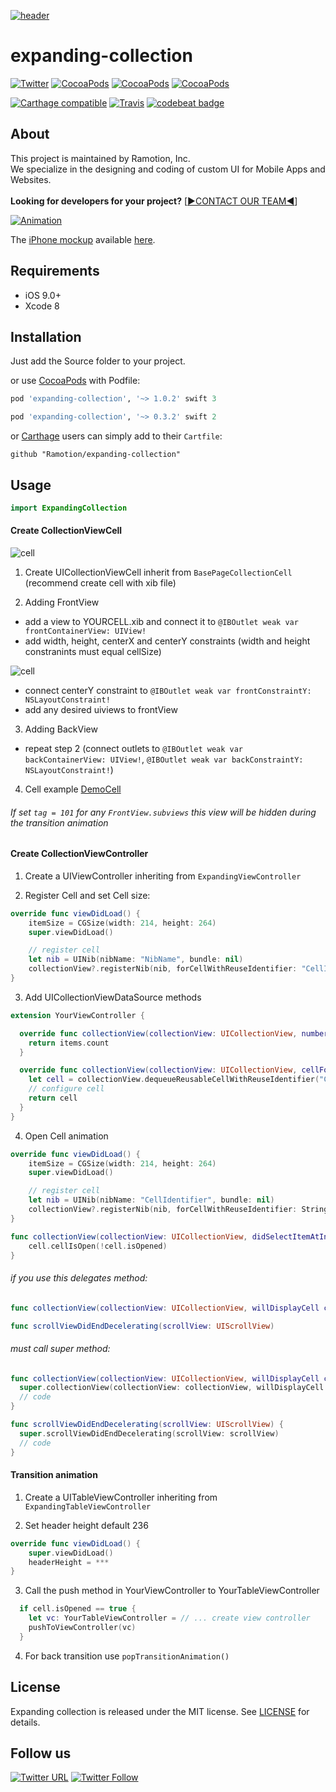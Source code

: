 [![header](https://raw.githubusercontent.com/Ramotion/expanding-collection/master/header.png)](https://business.ramotion.com?utm_source=gthb&utm_medium=special&utm_campaign=expanding-collection-logo)

# expanding-collection

[![Twitter](https://img.shields.io/badge/Twitter-@Ramotion-blue.svg?style=flat)](http://twitter.com/Ramotion)
[![CocoaPods](https://img.shields.io/cocoapods/p/expanding-collection.svg)](https://cocoapods.org/pods/expanding-collection)
[![CocoaPods](https://img.shields.io/cocoapods/v/expanding-collection.svg)](http://cocoapods.org/pods/expanding-collection)
[![CocoaPods](https://img.shields.io/cocoapods/metrics/doc-percent/expanding-collection.svg)](https://cdn.rawgit.com/Ramotion/expanding-collection/master/docs/index.html)

[![Carthage compatible](https://img.shields.io/badge/Carthage-compatible-4BC51D.svg?style=flat)](https://github.com/Ramotion/expanding-collection)
[![Travis](https://travis-ci.org/Ramotion/elastic-pull-to-update.svg?branch=master)](https://travis-ci.org/Ramotion/elastic-pull-to-update)
[![codebeat badge](https://codebeat.co/badges/6a009992-5bf2-4730-aa35-f3b20ce7693d)](https://codebeat.co/projects/github-com-ramotion-expanding-collection)

## About
This project is maintained by Ramotion, Inc.<br>
We specialize in the designing and coding of custom UI for Mobile Apps and Websites.<br><br>**Looking for developers for your project?** [[▶︎CONTACT OUR TEAM◀︎](http://business.ramotion.com?utm_source=gthb&utm_medium=special&utm_campaign=expanding-collection-contact-us/#Get_in_Touch)]


[![Animation](https://raw.githubusercontent.com/Ramotion/expanding-collection/master/preview.gif)](https://dribbble.com/shots/2741477-iOS-Expanding-Collection-Open-Source)

The [iPhone mockup](https://store.ramotion.com/product/iphone-6-mockups?utm_source=gthb&utm_medium=special&utm_campaign=expanding-collection) available [here](https://store.ramotion.com/product/iphone-6-mockups?utm_source=gthb&utm_medium=special&utm_campaign=expanding-collection).

## Requirements

- iOS 9.0+
- Xcode 8

## Installation

Just add the Source folder to your project.

or use [CocoaPods](https://cocoapods.org) with Podfile:
``` ruby
pod 'expanding-collection', '~> 1.0.2' swift 3

pod 'expanding-collection', '~> 0.3.2' swift 2
```
or [Carthage](https://github.com/Carthage/Carthage) users can simply add to their `Cartfile`:
```
github "Ramotion/expanding-collection"
```

## Usage

```swift
import ExpandingCollection
```

#### Create CollectionViewCell
![cell](https://raw.githubusercontent.com/Ramotion/expanding-collection/master/images/image2.png)

1) Create UICollectionViewCell inherit from `BasePageCollectionCell` (recommend create cell with xib file)

2) Adding FrontView
  - add a view to YOURCELL.xib and connect it to `@IBOutlet weak var frontContainerView: UIView!`  
  - add width, height, centerX and centerY constraints (width and height constranints must equal cellSize)

  ![cell](https://raw.githubusercontent.com/Ramotion/expanding-collection/master/images/image1.png)  
  - connect centerY constraint to `@IBOutlet weak var frontConstraintY: NSLayoutConstraint!`
  - add any desired uiviews to frontView

3) Adding BackView
  - repeat step 2 (connect outlets to `@IBOutlet weak var backContainerView: UIView!`, `@IBOutlet weak var backConstraintY: NSLayoutConstraint!`)

4) Cell example [DemoCell](https://github.com/Ramotion/expanding-collection/tree/master/DemoExpandingCollection/DemoExpandingCollection/ViewControllers/DemoViewController/Cells)

###### If set `tag = 101` for any `FrontView.subviews` this view will be hidden during the transition animation

#### Create CollectionViewController  

1) Create a UIViewController inheriting from `ExpandingViewController`

2) Register Cell and set Cell size:

``` swift
override func viewDidLoad() {
    itemSize = CGSize(width: 214, height: 264)
    super.viewDidLoad()

    // register cell
    let nib = UINib(nibName: "NibName", bundle: nil)
    collectionView?.registerNib(nib, forCellWithReuseIdentifier: "CellIdentifier")
}
```

3) Add UICollectionViewDataSource methods

``` swift
extension YourViewController {

  override func collectionView(collectionView: UICollectionView, numberOfItemsInSection section: Int) -> Int {
    return items.count
  }

  override func collectionView(collectionView: UICollectionView, cellForItemAtIndexPath indexPath: NSIndexPath) -> UICollectionViewCell {
    let cell = collectionView.dequeueReusableCellWithReuseIdentifier("CellIdentifier"), forIndexPath: indexPath)
    // configure cell
    return cell
  }
}
```

4) Open Cell animation

```swift
override func viewDidLoad() {
    itemSize = CGSize(width: 214, height: 264)
    super.viewDidLoad()

    // register cell
    let nib = UINib(nibName: "CellIdentifier", bundle: nil)
    collectionView?.registerNib(nib, forCellWithReuseIdentifier: String(DemoCollectionViewCell))
}
```

``` swift
func collectionView(collectionView: UICollectionView, didSelectItemAtIndexPath indexPath: NSIndexPath) {
    cell.cellIsOpen(!cell.isOpened)
}
```

###### if you use this delegates method:
```Swift
func collectionView(collectionView: UICollectionView, willDisplayCell cell: UICollectionViewCell, forItemAtIndexPath indexPath: NSIndexPath)

func scrollViewDidEndDecelerating(scrollView: UIScrollView)
```
###### must call super method:  
```Swift
func collectionView(collectionView: UICollectionView, willDisplayCell cell: UICollectionViewCell, forItemAtIndexPath indexPath: NSIndexPath) {
  super.collectionView(collectionView: collectionView, willDisplayCell cell: cell, forItemAtIndexPath indexPath: indexPath)
  // code
}

func scrollViewDidEndDecelerating(scrollView: UIScrollView) {
  super.scrollViewDidEndDecelerating(scrollView: scrollView)
  // code
}
```
#### Transition animation

1) Create a UITableViewController inheriting from `ExpandingTableViewController`

2) Set header height default 236

``` swift
override func viewDidLoad() {
    super.viewDidLoad()
    headerHeight = ***
}  
```

3) Call the push method in YourViewController to YourTableViewController

``` swift
  if cell.isOpened == true {
    let vc: YourTableViewController = // ... create view controller  
    pushToViewController(vc)
  }
```
4) For back transition use `popTransitionAnimation()`


## License

Expanding collection is released under the MIT license.
See [LICENSE](./LICENSE) for details.

## Follow us

[![Twitter URL](https://img.shields.io/twitter/url/http/shields.io.svg?style=social)](https://twitter.com/intent/tweet?text=https://github.com/ramotion/expanding-collection)
[![Twitter Follow](https://img.shields.io/twitter/follow/ramotion.svg?style=social)](https://twitter.com/ramotion)
